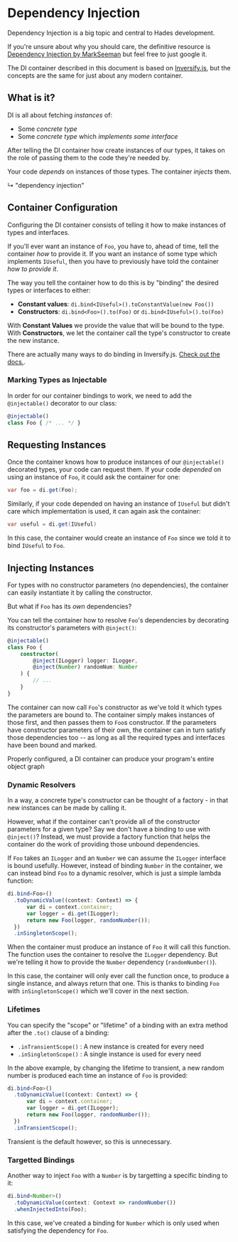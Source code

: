 # Dependency Injection

Dependency Injection is a big topic and central to Hades development.

If you're unsure about why you should care, the definitive resource is [Dependency Injection by MarkSeeman](https://www.amazon.com/Dependency-Injection-NET-Mark-Seemann/dp/1935182501)
but feel free to just google it.

The DI container described in this document is based on
[Inversify.js](https://inversify.io/), but the concepts are the same for just about any modern container.

## What is it?

DI is all about fetching *instances* of:

- Some *concrete type*
- Some *concrete type* which *implements some interface*

After telling the DI container how create instances of our types, it takes on the
role of passing them to the code they're needed by.

Your code _depends_ on instances of those types. The container _injects_ them.

↳ "dependency injection"

## Container Configuration

Configuring the DI container consists of telling it how to make instances of types and interfaces.

If you'll ever want an instance of `Foo`, you have to, ahead of time, tell the container _how_ to provide it. If you want an instance of some type which implements `IUseful`, then you have to previously have told the container _how to provide it_.

The way you tell the container how to do this is by "binding" the desired types or interfaces to either:

- **Constant values**: `di.bind<IUseful>().toConstantValue(new Foo())`
- **Constructors**: `di.bind<Foo>().to(Foo)` or `di.bind<IUseful>().to(Foo)`

With **Constant Values** we provide the value that will be bound to the
type. With **Constructors**, we let the container call the type's
constructor to create the new instance.

There are actually many ways to do binding in Inversify.js. [Check out the docs.](https://github.com/inversify/InversifyJS/blob/master/wiki/readme.md#the-inversifyjs-features-and-api).

### Marking Types as Injectable

In order for our container bindings to work, we need to add the `@injectable()`
decorator to our class:

```ts
@injectable()
class Foo { /* ... */ }
```

## Requesting Instances

Once the container knows how to produce instances of our `@injectable()`
decorated types, your code can request them. If your code _depended_ on using an instance of `Foo`, it could ask the container for one:

```cs
var foo = di.get(Foo);
```

Similarly, if your code depended on having an instance of `IUseful` but didn't care which implementation is used, it can again ask the container:

```cs
var useful = di.get(IUseful)
```

In this case, the container would create an instance of `Foo` since we told it to bind `IUseful` to `Foo`.

## Injecting Instances

For types with no constructor parameters (no dependencies), the container can
easily instantiate it by calling the constructor.

But what if `Foo` has its _own_ dependencies?

You can tell the container how to resolve `Foo`'s dependencies by decorating
its constructor's parameters with `@inject()`:

```ts
@injectable()
class Foo {
    constructor(
        @inject(ILogger) logger: ILogger,
        @inject(Number) randomNum: Number
    ) {
        // ...
    }
}
```

The container can now call `Foo`'s constructor as we've told it which types the
parameters are bound to. The container simply makes instances of those first,
and then passes them to `Foo`s constructor. If the parameters have constructor
parameters of their own, the container can in turn satisfy those dependencies
too -- as long as all the required types and interfaces have been bound and
marked.

Properly configured, a DI container can produce your program's entire object graph

### Dynamic Resolvers

In a way, a concrete type's constructor can be thought of a factory - in that new instances can be made by calling it.

However, what if the container can't provide all of the constructor parameters
for a given type? Say we don't have a binding to use with `@inject()`? Instead, we must provide a factory function that helps the container do the work of providing those unbound dependencies.

If `Foo` takes an `ILogger` and an `Number` we can assume the `ILogger` interface is bound usefully. However, instead of binding `Number` in the container, we can instead bind `Foo` to a dynamic resolver, which is just a simple lambda function:

```ts
di.bind<Foo>()
  .toDynamicValue((context: Context) => {
      var di = context.container;
      var logger = di.get(ILogger);
      return new Foo(logger, randomNumber());
  })
  .inSingletonScope();
```

When the container must produce an instance of `Foo` it will call this
function. The function uses the container to resolve the `ILogger`
dependency. But we're telling it how to provide the `Number` dependency (`randomNumber()`).

In this case, the container will only ever call the function once, to produce a
single instance, and always return that one. This is thanks to binding `Foo`
with `inSingletonScope()` which we'll cover in the next section.

### Lifetimes

You can specify the "scope" or "lifetime" of a binding with an extra method
after the `.to()` clause of a binding:

- `.inTransientScope()` : A new instance is created for every need
- `.inSingletonScope()` : A single instance is used for every need

In the above example, by changing the lifetime to transient, a new random number is produced each time an instance of `Foo` is provided:

```ts
di.bind<Foo>()
  .toDynamicValue((context: Context) => {
      var di = context.container;
      var logger = di.get(ILogger);
      return new Foo(logger, randomNumber());
  })
  .inTransientScope();
```

Transient is the default however, so this is unnecessary.

### Targetted Bindings

Another way to inject `Foo` with a `Number` is by targetting a specific binding
to it:

```ts
di.bind<Number>()
  .toDynamicValue(context: Context => randomNumber())
  .whenInjectedInto(Foo);
```

In this case, we've created a binding for `Number` which is only used when
satisfying the dependency for `Foo`.



